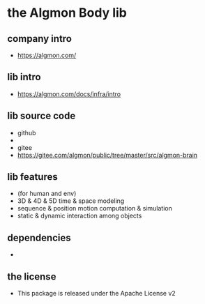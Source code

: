 # the Algmon Body lib

## company intro

* https://algmon.com/

## **lib intro**

* https://algmon.com/docs/infra/intro

## lib source code

* github
*
* gitee
* https://gitee.com/algmon/public/tree/master/src/algmon-brain

## lib features

* (for human and env)
* 3D & 4D & 5D time & space modeling
* sequence & position motion computation & simulation
* static & dynamic interaction among objects

## dependencies

*

## the license

* This package is released under the Apache License v2
